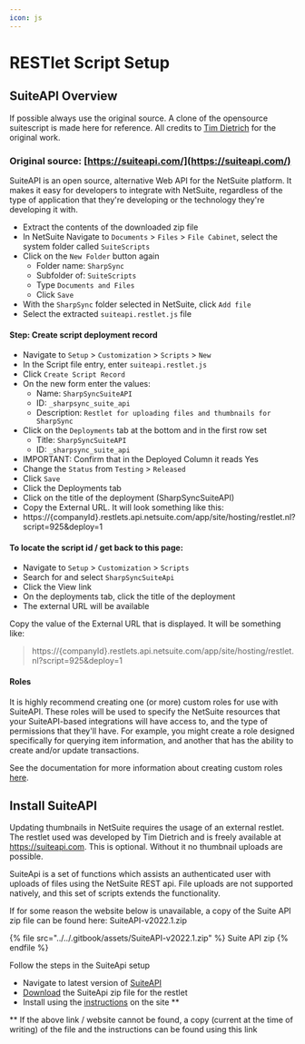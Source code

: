 ```yaml
---
icon: js
---
```


# RESTlet Script Setup

## SuiteAPI Overview

If possible always use the original source. A clone of the opensource suitescript is made here for reference. All credits to [Tim Dietrich](https://timdietrich.me/) for the original work.

### Original source: [https://suiteapi.com/](https://suiteapi.com/)

SuiteAPI is an open source, alternative Web API for the NetSuite platform. It makes it easy for developers to integrate with NetSuite, regardless of the type of application that they're developing or the technology they're developing it with.

* Extract the contents of the downloaded zip file
* In NetSuite Navigate to `Documents` > `Files` > `File Cabinet`, select the system folder called `SuiteScripts`
* Click on the `New Folder` button again
  * Folder name: `SharpSync`
  * Subfolder of: `SuiteScripts`
  * Type `Documents and Files`
  * Click `Save`
* With the `SharpSync` folder selected in NetSuite, click `Add file`
* Select the extracted `suiteapi.restlet.js` file

#### Step: Create script deployment record

* Navigate to `Setup` > `Customization` > `Scripts` > `New`
* In the Script file entry, enter `suiteapi.restlet.js`
* Click `Create Script Record`
* On the new form enter the values:
  * Name: `SharpSyncSuiteAPI`
  * ID: `_sharpsync_suite_api`
  * Description: `Restlet for uploading files and thumbnails for SharpSync`
* Click on the `Deployments` tab at the bottom and in the first row set
  * Title: `SharpSyncSuiteAPI`
  * ID: `_sharpsync_suite_api`
* IMPORTANT: Confirm that in the Deployed Column it reads Yes
* Change the `Status` from `Testing` > `Released`
* Click `Save`
* Click the Deployments tab
* Click on the title of the deployment (SharpSyncSuiteAPI)
* Copy the External URL. It will look something like this:
* https://{companyId}.restlets.api.netsuite.com/app/site/hosting/restlet.nl?script=925\&deploy=1

#### To locate the script id / get back to this page:

* Navigate to `Setup` > `Customization` > `Scripts`
* Search for and select `SharpSyncSuiteApi`
* Click the View link
* On the deployments tab, click the title of the deployment
* The external URL will be available

Copy the value of the External URL that is displayed. It will be something like:&#x20;

> https://{companyId}.restlets.api.netsuite.com/app/site/hosting/restlet.nl?script=925\&deploy=1

#### Roles

It is highly recommend creating one (or more) custom roles for use with SuiteAPI. These roles will be used to specify the NetSuite resources that your SuiteAPI-based integrations will have access to, and the type of permissions that they'll have. For example, you might create a role designed specifically for querying item information, and another that has the ability to create and/or update transactions.

See the documentation for more information about creating custom roles [here](https://suiteapi.com/install).



## Install SuiteAPI

Updating thumbnails in NetSuite requires the usage of an external restlet. The restlet used was developed by Tim Dietrich and is freely available at https://suiteapi.com. This is optional. Without it no thumbnail uploads are possible.

SuiteApi is a set of functions which assists an authenticated user with uploads of files using the NetSuite REST api. File uploads are not supported natively, and this set of scripts extends the functionality.

If for some reason the website below is unavailable, a copy of the Suite API zip file can be found here: SuiteAPI-v2022.1.zip &#x20;

{% file src="../../.gitbook/assets/SuiteAPI-v2022.1.zip" %}
Suite API zip
{% endfile %}



Follow the steps in the SuiteApi setup

* Navigate to latest version of [SuiteAPI](https://suiteapi.com)
* [Download](https://tdietrich-opensource.s3.amazonaws.com/suitescripts/SuiteAPI-v2022.1.zip) the SuiteApi zip file for the restlet
* Install using the [instructions](https://suiteapi.com/documentation/) on the site \*\*

\*\* If the above link / website cannot be found, a copy (current at the time of writing) of the file and the instructions can be found using this link
